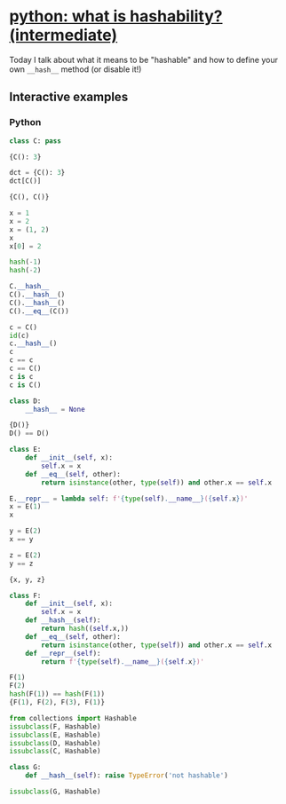 # [python: what is hashability? (intermediate)](https://youtu.be/fQtNXBJp8Q4)

Today I talk about what it means to be "hashable" and how to define your own  `__hash__` method (or disable it!)

## Interactive examples

### Python

```python
class C: pass

{C(): 3}

dct = {C(): 3}
dct[C()]

{C(), C()}

x = 1
x = 2
x = (1, 2)
x
x[0] = 2

hash(-1)
hash(-2)

C.__hash__
C().__hash__()
C().__hash__()
C().__eq__(C())

c = C()
id(c)
c.__hash__()
c
c == c
c == C()
c is c
c is C()

class D:
    __hash__ = None

{D()}
D() == D()

class E:
    def __init__(self, x):
        self.x = x
    def __eq__(self, other):
        return isinstance(other, type(self)) and other.x == self.x

E.__repr__ = lambda self: f'{type(self).__name__}({self.x})'
x = E(1)
x

y = E(2)
x == y

z = E(2)
y == z

{x, y, z}

class F:
    def __init__(self, x):
        self.x = x
    def __hash__(self):
        return hash((self.x,))
    def __eq__(self, other):
        return isinstance(other, type(self)) and other.x == self.x
    def __repr__(self):
        return f'{type(self).__name__}({self.x})'

F(1)
F(2)
hash(F(1)) == hash(F(1))
{F(1), F(2), F(3), F(1)}

from collections import Hashable
issubclass(F, Hashable)
issubclass(E, Hashable)
issubclass(D, Hashable)
issubclass(C, Hashable)

class G:
    def __hash__(self): raise TypeError('not hashable')

issubclass(G, Hashable)
```
